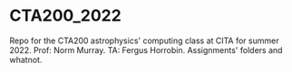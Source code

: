 # CTA200_2022
Repo for the CTA200 astrophysics' computing class at CITA for summer 2022. Prof: Norm Murray. TA: Fergus Horrobin.
Assignments' folders and whatnot.
